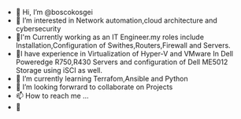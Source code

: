 - 👋 Hi, I’m @boscokosgei
- 👀 I’m interested in Network automation,cloud architecture and cybersecurity
- 👀I'm Currently working as an IT Engineer.my roles include Installation,Configuration of Swithes,Routers,Firewall and Servers.
- 👀I have experience in Virtualization of Hyper-V and VMware In Dell Poweredge R750,R430 Servers and configuration of Dell ME5012 Storage using iSCI as well.
- 🌱 I’m currently learning Terrafom,Ansible and Python
- 💞️ I’m looking forwrard to collaborate on Projects
- 📫 How to reach me ...
- 👀

<!---
boscokosgei/boscokosgei is a ✨ special ✨ repository because its `README.md` (this file) appears on your GitHub profile.
You can click the Preview link to take a look at your changes.
--->
